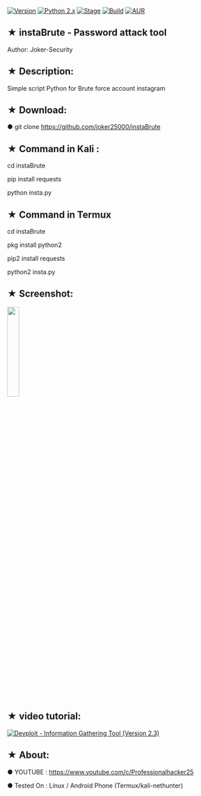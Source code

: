[![Version](https://img.shields.io/badge/instaBrute-brightgreen.svg?maxAge=259200)]()
[![Python 2.x](https://img.shields.io/badge/python-2.x-blue.svg)]()
[![Stage](https://img.shields.io/badge/Release-Stable-brightgreen.svg)]()
[![Build](https://img.shields.io/badge/Supported_OS-Ubuntu,Kali,Mint,Parrot-blue,Windows,Android.svg)]()
[![AUR](https://img.shields.io/aur/license/yaourt.svg)]()
## ★ instaBrute - Password attack tool

   Author: Joker-Security 

## ★ Description:

Simple script Python for Brute force account instagram

## ★ Download:

● git clone https://github.com/joker25000/instaBrute

## ★ Command in Kali :

cd instaBrute

pip install requests

python insta.py

## ★ Command in Termux 

cd instaBrute

pkg install python2 

pip2 install requests

python2 insta.py
## ★ Screenshot:

<img src="https://i.imgur.com/zprcvuc.jpg" width="23%"></img> 


## ★ video tutorial:

[![ Devploit - Information Gathering Tool (Version 2.3) ](https://i.imgur.com/zprcvuc.jpg)]()

## ★ About:

● YOUTUBE : https://www.youtube.com/c/Professionalhacker25

● Tested On :  Linux / Android Phone (Termux/kali-nethunter)


